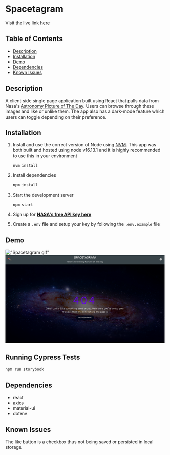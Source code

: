 # Spacetagram

Visit the live link [here]()

## Table of Contents

- [Description](#about)
- [Installation](#installation)
- [Demo](#demo)
- [Dependencies](#dependencies)
- [Known Issues](#knownissues)

##  Description

A client-side single page application built using React that pulls data from Nasa's [Astronomy Picture of The Day](https://apod.nasa.gov/). Users can browse through these images and like or unlike them. The app also has a dark-mode feature which users can toggle depending on their preference.


## Installation

1. Install and use the correct version of Node using [NVM](https://github.com/nvm-sh/nvm). This app was both built and hosted using node v16.13.1 and it is highly recommended to use this in your environment

   ```sh
   nvm install
   ```

1. Install dependencies

   ```sh
   npm install
   ```

1. Start the development server

   ```sh
   npm start
   ```
1. Sign up for **[NASA's free API key here](https://api.nasa.gov/)**

1. Create a `.env` file and setup your key by following the `.env.example` file

## Demo

!["Spacetagram gif"](https://github.com/zakwarsame/spacetagram/blob/main/docs/spacetagram_demo.gif)
!["Error page image"](https://github.com/zakwarsame/spacetagram/blob/main/docs/error.png)


## Running Cypress Tests

```sh
npm run storybook
```

## Dependencies

- react
- axios
- material-ui
- dotenv

## Known Issues

The like button is a checkbox thus not being saved or persisted in local storage.
